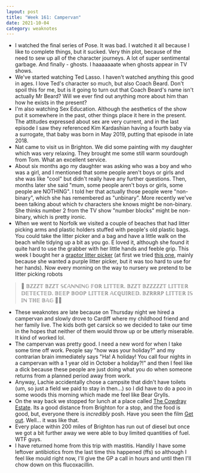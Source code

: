 ```yaml
---
layout: post
title: "Week 161: Campervan"
date: 2021-10-04
category: weaknotes
---
```

* I watched the final series of Pose. It was bad. I watched it all because I like to complete things, but it sucked. Very thin plot, because of the need to sew up all of the character journeys. A lot of super sentimental garbage. And finally - ghosts. I haaaaaaate when ghosts appear in TV shows.
* We've started watching Ted Lasso. I haven't watched anything this good in ages. I love Ted's character so much, but also Coach Beard. Don't spoil this for me, but is it going to turn out that Coach Beard's name isn't actually Mr Beard? Will we ever find out anything more about him than how he exists in the present?
* I'm also watching Sex Education. Although the aesthetics of the show put it somewhere in the past, other things place it here in the present. The attitudes expressed about sex are very current, and in the last episode I saw they referenced Kim Kardashian having a fourth baby via a surrogate, that baby was born in May 2019, putting that episode in late 2018.
* Nat came to visit us in Brighton. We did some painting with my daughter which was very relaxing. They brought me some still warm sourdough from Tom. What an excellent service.
* About six months ago my daughter was asking who was a boy and who was a girl, and I mentioned that some people aren't boys or girls and she was like "cool" but didn't really have any further questions. Then, months later she said "mum, some people aren't boys or girls, some people are NOTHING". I told her that actually those people were "non-binary", which she has remembered as "unbinary". More recently we've been talking about which tv characters she knows might be non-binary. She thinks number 2 from the TV show "number blocks" might be non-binary, which is pretty ironic.
* When we went to Norfolk we visited a couple of beaches that had litter picking arms and plastic holders stuffed with people's old plastic bags. You could take the litter picker and a bag and have a little walk on the beach while tidying up a bit as you go. E loved it, although she found it quite hard to use the grabber with her little hands and feeble grip. This week I bought her a [graptor litter picker](https://www.hhenvironmental.co.uk/product/graptor/) (at first we tried [this one](https://www.amazon.co.uk/gp/product/B07S1BKYJX/ref=ppx_yo_dt_b_asin_title_o02_s00?ie=UTF8&psc=1), mainly because she wanted a purple litter picker, but it was too hard to use for her hands). Now every morning on the way to nursery we pretend to be litter picking robots
> 🤖 𝔹ℤℤℤ𝕋 𝔹ℤℤ𝕋 𝕊ℂ𝔸ℕℕ𝕀ℕ𝔾 𝔽𝕆ℝ 𝕃𝕀𝕋𝕋𝔼ℝ. 𝔹ℤℤ𝕋 𝔹ℤℤℤℤℤ𝕋 𝕃𝕀𝕋𝕋𝔼ℝ 𝔻𝔼𝕋𝔼ℂ𝕋𝔼𝔻. 𝔹𝔼𝔼ℙ 𝔹𝕆𝕆ℙ 𝕃𝕀𝕋𝕋𝔼ℝ 𝔸ℂℚ𝕌𝕀ℝ𝔼𝔻. 𝔹ℤℝℝℝℙ 𝕃𝕀𝕋𝕋𝔼ℝ 𝕀𝕊 𝕀ℕ 𝕋ℍ𝔼 𝔹𝔸𝔾 🤖🚮

* These weaknotes are late because on Thursday night we hired a campervan and slowly drove to Cardiff where my childhood friend and her family live. The kids both get carsick so we decided to take our time in the hopes that neither of them would throw up or be utterly miserable. It kind of worked lol.
* The campervan was pretty good. I need a new word for when I take some time off work. People say "how was your holiday?" and my contrarian brain immediately says "Ha! A holiday! You call four nights in a campervan with a 1 year old in October a holiday?!" and then I feel like a dick because these people are just doing what you do when someone returns from a planned period away from work.
* Anyway, Lachie accidentally chose a campsite that didn't have toilets (um, so just a field we paid to stay in then...) so I did have to do a poo in some woods this morning which made me feel like Bear Grylls.
* On the way back we stopped for lunch at a place called [The Cowdray Estate](https://www.cowdray.co.uk/). Its a good distance from Brighton for a stop, and the food is good, but, everyone there is _incredibly_ posh. Have you seen the film [Get out](https://en.wikipedia.org/wiki/Get_Out). Well... it was like that.
* Every place within 200 miles of Brighton has run out of diesel but once we got a bit further away we were able to buy limited quantities of fuel. WTF guys.
* I have returned home from this trip with mastitis. Handily I have some leftover antibiotics from the last time this happened (ffs) so although I feel like mould right now, I'll give the GP a call in hours and until then I'll chow down on this flucoxacillin.
